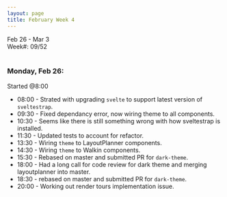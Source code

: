 ```yaml
---
layout: page
title: February Week 4
---
```


Feb 26 - Mar 3<br>
Week#: 09/52<br><br>

### Monday, Feb 26:

Started @8:00

- 08:00 - Strated with upgrading `svelte` to support latest version of `sveltestrap`.
- 09:30 - Fixed dependancy error, now wiring theme to all components.
- 10:30 - Seems like there is still something wrong with how sveltestrap is installed.
- 11:30 - Updated tests to account for refactor.
- 13:30 - Wiring `theme` to LayoutPlanner components.
- 14:30 - Wiring `theme` to Walkin components.
- 15:30 - Rebased on master and submitted PR for `dark-theme`.
- 18:00 - Had a long call for code review for dark theme and merging layoutplanner into master.
- 18:30 - rebased on master and submitted PR for `dark-theme`.
- 20:00 - Working out render tours implementation issue.